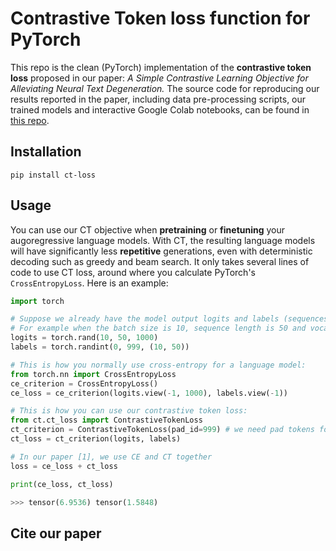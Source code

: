 # Contrastive Token loss function for PyTorch

This repo is the clean (PyTorch) implementation of the **contrastive token loss** proposed in our paper: _A Simple Contrastive Learning Objective for Alleviating Neural Text Degeneration._
The source code for reproducing our results reported in the paper, including data pre-processing scripts, our trained models and interactive Google Colab notebooks, can be found in [this repo](https://github.com/ShaojieJiang/lit-seq).

## Installation

`pip install ct-loss`

## Usage
You can use our CT objective when **pretraining** or **finetuning** your augoregressive language models.
With CT, the resulting language models will have significantly less **repetitive** generations, even with deterministic decoding such as greedy and beam search.
It only takes several lines of code to use CT loss, around where you calculate PyTorch's `CrossEntropyLoss`.
Here is an example:
```python
import torch

# Suppose we already have the model output logits and labels (sequences of token indices).
# For example when the batch size is 10, sequence length is 50 and vocabulary size is 1000:
logits = torch.rand(10, 50, 1000)
labels = torch.randint(0, 999, (10, 50))

# This is how you normally use cross-entropy for a language model:
from torch.nn import CrossEntropyLoss
ce_criterion = CrossEntropyLoss()
ce_loss = ce_criterion(logits.view(-1, 1000), labels.view(-1))

# This is how you can use our contrastive token loss:
from ct.ct_loss import ContrastiveTokenLoss
ct_criterion = ContrastiveTokenLoss(pad_id=999) # we need pad tokens for masking out tokens in a sequence that should not be used as negative tokens
ct_loss = ct_criterion(logits, labels)

# In our paper [1], we use CE and CT together
loss = ce_loss + ct_loss

print(ce_loss, ct_loss)

>>> tensor(6.9536) tensor(1.5848)
```

## Cite our paper
